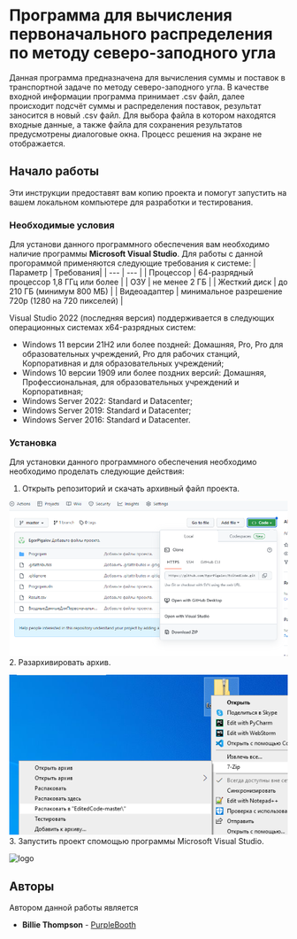 # Программа для вычисления первоначального распределения по методу северо-заподного угла
Данная программа предназначена для вычисления суммы и поставок в транспортной задаче по методу северо-заподного угла. В качестве входной информации программа принимает .csv файл, далее происходит подсчёт суммы и распределения поставок, результат заносится в новый .csv файл. Для выбора файла в котором находятся входные данные, а также файла для сохранения результатов предусмотрены диалоговые окна. Процесс решения на экране не отображается.
## Начало работы
Эти инструкции предоставят вам копию проекта и помогут запустить на вашем локальном компьютере для разработки и тестирования.
### Необходимые условия
Для установи данного программного обеспечения вам необходимо наличие программы **Microsoft Visual Studio**.
Для работы с данной прогораммой применяются следующие требования к системе:
| Параметр | Требования|
| --- | --- |
| Процессор | 64-разрядный процессор 1,8 ГГц или более |
| ОЗУ | не менее 2 ГБ |
| Жесткий диск | до 210 ГБ (минимум 800 МБ) |
| Видеоадаптер | минимальное разрешение 720p (1280 на 720 пикселей) |

Visual Studio 2022 (последняя версия) поддерживается в следующих операционных системах x64-разрядных систем:
+ Windows 11 версии 21H2 или более поздней: Домашняя, Pro, Pro для образовательных учреждений, Pro для рабочих станций, Корпоративная и для образовательных учреждений;
+ Windows 10 версии 1909 или более поздних версий: Домашняя, Профессиональная, для образовательных учреждений и Корпоративная;
+ Windows Server 2022: Standard и Datacenter;
+ Windows Server 2019: Standard и Datacenter;
+ Windows Server 2016: Standard и Datacenter.
### Установка
Для установки данного программного обеспечения необходимо необходимо проделать следующие действия:
1. Открыть репозиторий и скачать архивный файл проекта.

![logo](https://github.com/EgorPigalev/EditedCode/blob/master/Progrqam/Image/download%20location.png)
2. Разархивировать архив.

![logo](https://github.com/EgorPigalev/EditedCode/blob/master/Progrqam/Image/unzipping.png)
3. Запустить проект спомощью программы Microsoft Visual Studio.

![logo](https://github.com/EgorPigalev/EditedCode/blob/master/Progrqam/Image/launch%20program.pnghttps://github.com/EgorPigalev/EditedCode/blob/master/Progrqam/Image/launch%20program.png)
## Авторы
Автором данной работы является
* **Billie Thompson** - [PurpleBooth](https://github.com/EgorPigalev)
